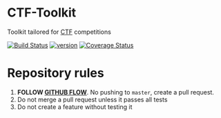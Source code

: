 # CTF-Toolkit
Toolkit tailored for [CTF](https://ctftime.org/) competitions

[![Build Status](https://travis-ci.org/ztaylor54/CTF-Toolkit.svg)](https://travis-ci.org/ztaylor54/CTF-Toolkit)   [![version](https://badge.fury.io/gh/ztaylor54%2FCTF-Toolkit.svg)](http://badge.fury.io/for/gh/ztaylor54/CTF-Toolkit)  [![Coverage Status](https://coveralls.io/repos/ztaylor54/CTF-Toolkit/badge.svg?branch=master&service=github)](https://coveralls.io/github/ztaylor54/CTF-Toolkit?branch=master)

# Repository rules

1. __FOLLOW [GITHUB FLOW](https://guides.github.com/introduction/flow/index.html)__. No pushing to `master`, create a pull request.
2. Do not merge a pull request unless it passes all tests
3. Do not create a feature without testing it
